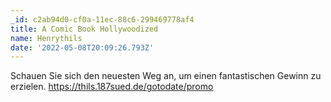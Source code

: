 ```yaml
---
_id: c2ab94d0-cf0a-11ec-88c6-299469778af4
title: A Comic Book Hollywoodized
name: Henrythils
date: '2022-05-08T20:09:26.793Z'
---
```

Schauen Sie sich den neuesten Weg an, um einen fantastischen Gewinn zu erzielen. https://thils.187sued.de/gotodate/promo
